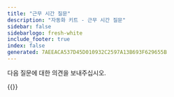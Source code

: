 ```yaml
---
title: "근무 시간 질문"
description: "자동화 키트 - 근무 시간 질문"
sidebar: false
sidebarlogo: fresh-white
include_footer: true
index: false
generated: 7AEEACA537D45D010932C2597A13B693F629655B
---
```


다음 질문에 대한 의견을 보내주십시오.

{{<questions showNavigationButtons="false" locale="ko">}}
